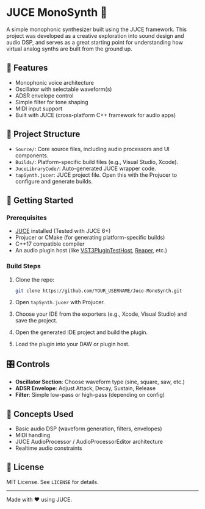 # JUCE MonoSynth 🎹

A simple monophonic synthesizer built using the JUCE framework. This project was developed as a creative exploration into sound design and audio DSP, and serves as a great starting point for understanding how virtual analog synths are built from the ground up.

## 🔧 Features

- Monophonic voice architecture
- Oscillator with selectable waveform(s)
- ADSR envelope control
- Simple filter for tone shaping
- MIDI input support
- Built with JUCE (cross-platform C++ framework for audio apps)

## 📁 Project Structure

- `Source/`: Core source files, including audio processors and UI components.
- `Builds/`: Platform-specific build files (e.g., Visual Studio, Xcode).
- `JuceLibraryCode/`: Auto-generated JUCE wrapper code.
- `tapSynth.jucer`: JUCE project file. Open this with the Projucer to configure and generate builds.

## 🚀 Getting Started

### Prerequisites

- [JUCE](https://juce.com/) installed (Tested with JUCE 6+)
- Projucer or CMake (for generating platform-specific builds)
- C++17 compatible compiler
- An audio plugin host (like [VST3PluginTestHost](https://steinbergmedia.github.io/vst3_dev_portal/pages/Tools/VSTTestHost.html), [Reaper](https://www.reaper.fm/), etc.)

### Build Steps

1. Clone the repo:
    ```bash
    git clone https://github.com/YOUR_USERNAME/Juce-MonoSynth.git
    ```

2. Open `tapSynth.jucer` with Projucer.

3. Choose your IDE from the exporters (e.g., Xcode, Visual Studio) and save the project.

4. Open the generated IDE project and build the plugin.

5. Load the plugin into your DAW or plugin host.

## 🎛️ Controls

- **Oscillator Section**: Choose waveform type (sine, square, saw, etc.)
- **ADSR Envelope**: Adjust Attack, Decay, Sustain, Release
- **Filter**: Simple low-pass or high-pass (depending on config)

## 🧠 Concepts Used

- Basic audio DSP (waveform generation, filters, envelopes)
- MIDI handling
- JUCE AudioProcessor / AudioProcessorEditor architecture
- Realtime audio constraints

## 📜 License

MIT License. See `LICENSE` for details.

---

Made with ❤️ using JUCE.
